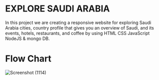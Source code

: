 # EXPLORE SAUDI ARABIA

In this project we are creating a responsive website for exploring Saudi Arabia cities, 
country profile that gives you an overview of Saudi, and its events, hotels, 
restaurants, and coffee by using HTML CSS JavaScript NodeJS & mongo DB.

# Flow Chart 

![Screenshot (1114)](https://github.com/majdalotaibi/WebProject/assets/117399438/e4bf3b97-ba12-4a23-b638-61f17cded76f)






